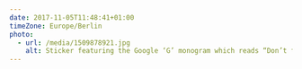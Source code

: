 ```yaml
---
date: 2017-11-05T11:48:41+01:00
timeZone: Europe/Berlin
photo:
  - url: /media/1509878921.jpg
    alt: Sticker featuring the Google ‘G’ monogram which reads “Don’t feed the dictator”.
---
```

